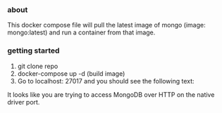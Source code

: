 ### about

This docker compose file will pull the latest image of mongo (image: mongo:latest) and run a container from that image.

### getting started

1. git clone repo
2. docker-compose up -d (build image)
3. Go to localhost: 27017 and you should see the following text:

It looks like you are trying to access MongoDB over HTTP on the native driver port.
